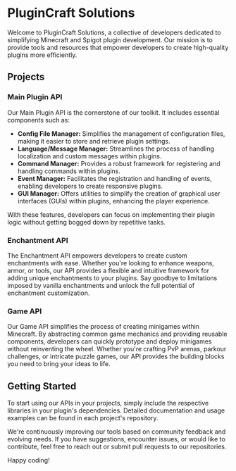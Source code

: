 # PluginCraft Solutions

Welcome to PluginCraft Solutions, a collective of developers dedicated to simplifying Minecraft and Spigot plugin development. Our mission is to provide tools and resources that empower developers to create high-quality plugins more efficiently.

## Projects

### Main Plugin API

Our Main Plugin API is the cornerstone of our toolkit. It includes essential components such as:

- **Config File Manager:** Simplifies the management of configuration files, making it easier to store and retrieve plugin settings.
- **Language/Message Manager:** Streamlines the process of handling localization and custom messages within plugins.
- **Command Manager:** Provides a robust framework for registering and handling commands within plugins.
- **Event Manager:** Facilitates the registration and handling of events, enabling developers to create responsive plugins.
- **GUI Manager:** Offers utilities to simplify the creation of graphical user interfaces (GUIs) within plugins, enhancing the player experience.

With these features, developers can focus on implementing their plugin logic without getting bogged down by repetitive tasks.

### Enchantment API

The Enchantment API empowers developers to create custom enchantments with ease. Whether you're looking to enhance weapons, armor, or tools, our API provides a flexible and intuitive framework for adding unique enchantments to your plugins. Say goodbye to limitations imposed by vanilla enchantments and unlock the full potential of enchantment customization.

### Game API

Our Game API simplifies the process of creating minigames within Minecraft. By abstracting common game mechanics and providing reusable components, developers can quickly prototype and deploy minigames without reinventing the wheel. Whether you're crafting PvP arenas, parkour challenges, or intricate puzzle games, our API provides the building blocks you need to bring your ideas to life.

## Getting Started

To start using our APIs in your projects, simply include the respective libraries in your plugin's dependencies. Detailed documentation and usage examples can be found in each project's repository.

We're continuously improving our tools based on community feedback and evolving needs. If you have suggestions, encounter issues, or would like to contribute, feel free to reach out or submit pull requests to our repositories.

Happy coding!

